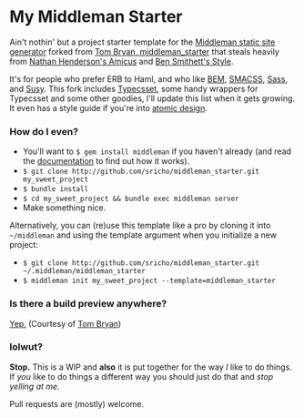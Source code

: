 My Middleman Starter
====================



Ain't nothin' but a project starter template for the [Middleman static site generator](http://middlemanapp.com/) forked from [Tom Bryan, middleman_starter](https://github.com/tombryan/middleman_starter) that steals heavily from [Nathan Henderson's Amicus](https://github.com/nathos/amicus) and [Ben Smithett's Style](https://github.com/bensmithett/style).

It's for people who prefer ERB to Haml, and who like [BEM](http://bem.info/), [SMACSS](http://smacss.com/), [Sass](http://sass-lang.com/), and [Susy](http://susy.oddbird.net/). This fork includes [Typecsset](https://github.com/csswizardry/typecsset), some handy wrappers for Typecsset and some other goodies, I'll update this list when it gets growing. It even has a style guide if you're into [atomic design](http://bradfrostweb.com/blog/post/atomic-web-design/).

### How do I even?
- You'll want to `$ gem install middleman` if you haven't already (and read the [documentation](http://middlemanapp.com/getting-started/) to find out how it works).
- `$ git clone http://github.com/sricho/middleman_starter.git my_sweet_project`
- `$ bundle install`
- `$ cd my_sweet_project && bundle exec middleman server`
- Make something nice.

Alternatively, you can (re)use this template like a pro by cloning it into `~/middleman` and using the template argument when you initialize a new project:

- `$ git clone http://github.com/sricho/middleman_starter.git ~/.middleman/middleman_starter`
- `$ middleman init my_sweet_project --template=middleman_starter`

### Is there a build preview anywhere?
[Yep.](http://middleman.tombryan.co/) (Courtesy of [Tom Bryan](http://github.com/tombryan))

### lolwut?
**Stop.** This is a WIP and **also** it is put together for the way *I* like to do things. If *you* like to do things a different way you should just do that and *stop yelling at me*.

Pull requests are (mostly) welcome.

